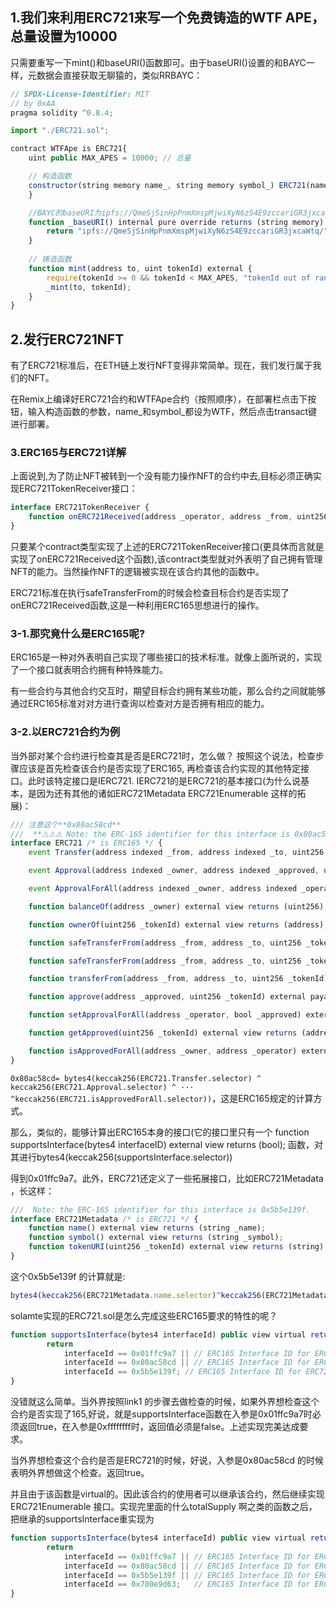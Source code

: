## 1.我们来利用ERC721来写一个免费铸造的WTF APE，总量设置为10000
只需要重写一下mint()和baseURI()函数即可。由于baseURI()设置的和BAYC一样，元数据会直接获取无聊猿的，类似RRBAYC：
```js
// SPDX-License-Identifier: MIT
// by 0xAA
pragma solidity ^0.8.4;

import "./ERC721.sol";

contract WTFApe is ERC721{
    uint public MAX_APES = 10000; // 总量

    // 构造函数
    constructor(string memory name_, string memory symbol_) ERC721(name_, symbol_){
    }

    //BAYC的baseURI为ipfs://QmeSjSinHpPnmXmspMjwiXyN6zS4E9zccariGR3jxcaWtq/ 
    function _baseURI() internal pure override returns (string memory) {
        return "ipfs://QmeSjSinHpPnmXmspMjwiXyN6zS4E9zccariGR3jxcaWtq/";
    }
    
    // 铸造函数
    function mint(address to, uint tokenId) external {
        require(tokenId >= 0 && tokenId < MAX_APES, "tokenId out of range");
        _mint(to, tokenId);
    }
}
```

## 2.发行ERC721NFT
有了ERC721标准后，在ETH链上发行NFT变得非常简单。现在，我们发行属于我们的NFT。

在Remix上编译好ERC721合约和WTFApe合约（按照顺序），在部署栏点击下按钮，输入构造函数的参数，name_和symbol_都设为WTF，然后点击transact键进行部署。


### 3.ERC165与ERC721详解
上面说到,为了防止NFT被转到一个没有能力操作NFT的合约中去,目标必须正确实现ERC721TokenReceiver接口：
```js
interface ERC721TokenReceiver {
    function onERC721Received(address _operator, address _from, uint256 _tokenId, bytes _data) external returns(bytes4);
}
```

只要某个contract类型实现了上述的ERC721TokenReceiver接口(更具体而言就是实现了onERC721Received这个函数),该contract类型就对外表明了自己拥有管理NFT的能力。当然操作NFT的逻辑被实现在该合约其他的函数中。 

ERC721标准在执行safeTransferFrom的时候会检查目标合约是否实现了onERC721Received函数,这是一种利用ERC165思想进行的操作。

### 3-1.那究竟什么是ERC165呢?
ERC165是一种对外表明自己实现了哪些接口的技术标准。就像上面所说的，实现了一个接口就表明合约拥有种特殊能力。

有一些合约与其他合约交互时，期望目标合约拥有某些功能，那么合约之间就能够通过ERC165标准对对方进行查询以检查对方是否拥有相应的能力。

### 3-2.以ERC721合约为例
当外部对某个合约进行检查其是否是ERC721时，怎么做？ 
按照这个说法，检查步骤应该是首先检查该合约是否实现了ERC165, 再检查该合约实现的其他特定接口。此时该特定接口是IERC721. IERC721的是ERC721的基本接口(为什么说基本，是因为还有其他的诸如ERC721Metadata ERC721Enumerable 这样的拓展)：
```js
/// 注意这个**0x80ac58cd**
///  **⚠⚠⚠ Note: the ERC-165 identifier for this interface is 0x80ac58cd. ⚠⚠⚠**
interface ERC721 /* is ERC165 */ {
    event Transfer(address indexed _from, address indexed _to, uint256 indexed _tokenId);

    event Approval(address indexed _owner, address indexed _approved, uint256 indexed _tokenId);

    event ApprovalForAll(address indexed _owner, address indexed _operator, bool _approved);

    function balanceOf(address _owner) external view returns (uint256);

    function ownerOf(uint256 _tokenId) external view returns (address);

    function safeTransferFrom(address _from, address _to, uint256 _tokenId, bytes data) external payable;

    function safeTransferFrom(address _from, address _to, uint256 _tokenId) external payable;

    function transferFrom(address _from, address _to, uint256 _tokenId) external payable;

    function approve(address _approved, uint256 _tokenId) external payable;

    function setApprovalForAll(address _operator, bool _approved) external;

    function getApproved(uint256 _tokenId) external view returns (address);

    function isApprovedForAll(address _owner, address _operator) external view returns (bool);
}
```

`0x80ac58cd= bytes4(keccak256(ERC721.Transfer.selector) ^ keccak256(ERC721.Approval.selector) ^ ··· ^keccak256(ERC721.isApprovedForAll.selector))`，这是ERC165规定的计算方式。

那么，类似的，能够计算出ERC165本身的接口(它的接口里只有一个 function supportsInterface(bytes4 interfaceID) external view returns (bool); 函数，对其进行bytes4(keccak256(supportsInterface.selector)) 

得到0x01ffc9a7。此外，ERC721还定义了一些拓展接口，比如ERC721Metadata ，长这样：
```js
///  Note: the ERC-165 identifier for this interface is 0x5b5e139f.
interface ERC721Metadata /* is ERC721 */ {
    function name() external view returns (string _name);
    function symbol() external view returns (string _symbol);
    function tokenURI(uint256 _tokenId) external view returns (string); // 这个很重要，前端展示的小图片的链接都是这个函数返回的
}
```

这个0x5b5e139f 的计算就是:
```js
bytes4(keccak256(ERC721Metadata.name.selector)^keccak256(ERC721Metadata.symbol.selector)^keccak256(ERC721Metadata.tokenURI.selector))
```

solamte实现的ERC721.sol是怎么完成这些ERC165要求的特性的呢？
```js
function supportsInterface(bytes4 interfaceId) public view virtual returns (bool) {
        return
            interfaceId == 0x01ffc9a7 || // ERC165 Interface ID for ERC165
            interfaceId == 0x80ac58cd || // ERC165 Interface ID for ERC721
            interfaceId == 0x5b5e139f; // ERC165 Interface ID for ERC721Metadata
}
```

没错就这么简单。当外界按照link1 的步骤去做检查的时候，如果外界想检查这个合约是否实现了165,好说，就是supportsInterface函数在入参是0x01ffc9a7时必须返回true，在入参是0xffffffff时，返回值必须是false。上述实现完美达成要求。

当外界想检查这个合约是否是ERC721的时候，好说，入参是0x80ac58cd 的时候表明外界想做这个检查。返回true。

并且由于该函数是virtual的。因此该合约的使用者可以继承该合约，然后继续实现ERC721Enumerable 接口。实现完里面的什么totalSupply 啊之类的函数之后，把继承的supportsInterface重实现为
```js
function supportsInterface(bytes4 interfaceId) public view virtual returns (bool) {
        return
            interfaceId == 0x01ffc9a7 || // ERC165 Interface ID for ERC165
            interfaceId == 0x80ac58cd || // ERC165 Interface ID for ERC721
            interfaceId == 0x5b5e139f || // ERC165 Interface ID for ERC721Metadata
            interfaceId == 0x780e9d63;   // ERC165 Interface ID for ERC721Enumerable
}
```
